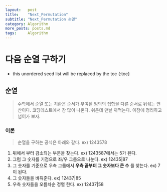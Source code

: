 ```yaml
---
layout:   post
title:    "Next_Permutation"
subtitle: "Next_Permutation 순열"
category: Algorithm
more_posts: posts.md
tags:     Algorithm
---
```

# 다음 순열 구하기

<!--more-->
<!-- Table of contents -->
* this unordered seed list will be replaced by the toc
{:toc}

## 순열
> 수학에서 순열 또는 치환은 순서가 부여된 임의의 집합을 다른 순서로 뒤섞는 연산이다. 코딩테스트에서 참 많이 나온다. 쉬운데 맨날 까먹는다. 이참에 정리하고 넘어가 보자.  

### 이론
> 순열을 구하는 공식은 아래와 같다. ex) 1243578
  
1. 뒤에서 부터 감소되는 부분을 찾는다. ex) 1243587에서는 5가 된다.
2. 그럼 그 숫자를 기점으로 좌/우 그룹으로 나눈다. ex) 12435\|87
3. 그 숫자를 기준으로 우측 그룹에서 **우측 끝부터 그 숫자보다 큰 수** 를 찾는다. ex) 7이 된다.
4. 그 숫자들을 바꿔준다. ex) 12437\|85
5. 우측 숫자들을 오름차순 정렬 한다. ex) 12437\|58